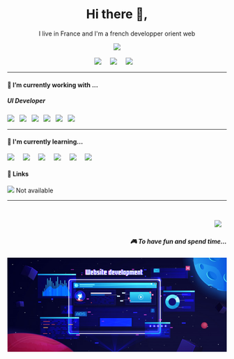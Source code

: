 <h1 align='center'> Hi there 👋,</h1>

<p align='center'>
  I live in France and I'm a french developper orient web
</p>

<p align='center'>
  <a href="#"><img src="https://visitor-badge.glitch.me/badge?page_id=Admu-Dev.Admu-Dev??style=for-the-badge&logo=appveyor"></a>
</p>


<p align='center'>
  <a href="https://twitter.com"><img src="https://img.shields.io/badge/twitter-%231DA1F2.svg?&style=for-the-badge&logo=twitter&logoColor=white" /></a>&nbsp;&nbsp;&nbsp;&nbsp;
  <a href="https://www.linkedin.com/"><img src="https://img.shields.io/badge/linkedin-%230077B5.svg?&style=for-the-badge&logo=linkedin&logoColor=white" /></a>&nbsp;&nbsp;&nbsp;&nbsp;
  <a href="mail"><img src="https://img.shields.io/badge/gmail-%23D14836.svg?&style=for-the-badge&logo=gmail&logoColor=" /></a>&nbsp;&nbsp;&nbsp;&nbsp;

</p>


<hr>

<h4> 🔭 I’m currently working with ...</h4>

<h5>UI Developer</h5>
<p >
  <a href="https://developer.mozilla.org/fr/docs/Web/HTML" target="blank"><img src="https://img.shields.io/badge/html5%20-%23e34f26.svg?&style=for-the-badge&logo=html5&logoColor=white" /></a>&nbsp;&nbsp;
  <a href="https://developer.mozilla.org/fr/docs/Web/CSS" target="blank"><img src="https://img.shields.io/badge/CSS3-1572B6?&style=for-the-badge&logo=css3&logoColor=white" /></a>&nbsp;&nbsp;
  <a href="https://developer.mozilla.org/fr/docs/Web/JavaScript" target="blank"><img src="https://img.shields.io/badge/JavaScript-F7DF1E?style=for-the-badge&logo=javascript&logoColor=black" /></a>&nbsp;&nbsp;
  <a href="https://fr.reactjs.org" target="blank"><img src="https://img.shields.io/badge/React-20232A?style=for-the-badge&logo=react&logoColor=61DAFB" /></a>&nbsp;&nbsp;
  <a href="https://nodejs.org/en/" target="blank"><img src="https://img.shields.io/badge/node.js%20-%23339933.svg?&style=for-the-badge&logo=node.js&logoColor=white" /></a>&nbsp;&nbsp;
  <a href="https://www.mysql.com/fr/" target="blank"><img src="https://img.shields.io/badge/MYSQL-535353?style=for-the-badge&logo=MYSQL&logoColor=white" /></a>&nbsp;&nbsp;
</p>

<hr>

<h4>🌱 I'm currently learning...</h4>

<p >
    <a href="https://developer.mozilla.org/fr/docs/Web/HTML" target="blank"><img src="https://img.shields.io/badge/html5%20-%23e34f26.svg?&style=for-the-badge&logo=html5&logoColor=white" /></a>&nbsp;&nbsp;&nbsp;&nbsp;
  <a href="https://developer.mozilla.org/fr/docs/Web/CSS" target="blank"><img src="https://img.shields.io/badge/CSS3-1572B6?&style=for-the-badge&logo=css3&logoColor=white" /></a>&nbsp;&nbsp;&nbsp;&nbsp;
  <a href="https://developer.mozilla.org/fr/docs/Web/JavaScript" target="blank"><img src="https://img.shields.io/badge/JavaScript-F7DF1E?style=for-the-badge&logo=javascript&logoColor=black" /></a>&nbsp;&nbsp;&nbsp;&nbsp;
  <a href="https://fr.reactjs.org" target="blank"><img src="https://img.shields.io/badge/React-20232A?style=for-the-badge&logo=react&logoColor=61DAFB" /></a>&nbsp;&nbsp;&nbsp;&nbsp;
  <a href="https://nodejs.org/en/" target="blank"><img src="https://img.shields.io/badge/node.js%20-%23339933.svg?&style=for-the-badge&logo=node.js&logoColor=white" /></a>&nbsp;&nbsp;&nbsp;&nbsp;  
  <a href="https://www.typescriptlang.org/" target="blank"><img src="https://img.shields.io/badge/TypeScript-007ACC?style=for-the-badge&logo=typescript&logoColor=white" /></a>&nbsp;&nbsp;&nbsp;&nbsp;
</p>



<p align='right'>
<h4>💬 Links</h4>
  <a href="https://github.com/Admu-Dev"><img src="https://img.shields.io/badge/-My Web Site-17bf63?&style=for-the-badge&logo=blog&logoColor=black" /></a> Not available &nbsp;&nbsp;&nbsp;
</p>


<hr>

<br>
<p align="right">
  <a href="https://open.spotify.com"><img src="https://img.shields.io/badge/spotify-%231ED760.svg?&style=for-the-badge&logo=spotify&logoColor=white" /></a>&nbsp;&nbsp;&nbsp;
    <h5 align="right">🎮 To have fun and spend time...</h5>
</p>
<img src="https://github.com/Admu-Dev/Admu-dev/blob/main/img/fond-developpement-site-web-plat-futuriste_93732-11.jpg" />
<!--### Hi there 👋



**Admu-Dev/Admu-dev** is a ✨ _special_ ✨ repository because its `README.md` (this file) appears on your GitHub profile.

Here are some ideas to get you started:

- 🔭 I’m currently working on ...
- 🌱 I’m currently learning ...
- 👯 I’m looking to collaborate on ...
- 🤔 I’m looking for help with ...
- 💬 Ask me about ...
- 📫 How to reach me: ...
- 😄 Pronouns: ...
- ⚡ Fun fact: ...
-->
